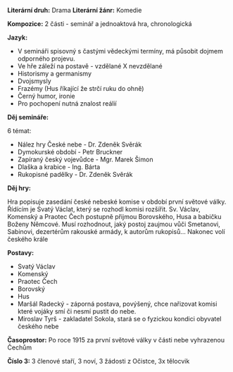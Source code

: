 **Literární druh:** Drama
**Literární žánr:** Komedie

**Kompozice:** 2 části - seminář a jednoaktová hra, chronologická

**Jazyk:** 
- V semináři spisovný s častými vědeckými termíny, má působit dojmem odporného projevu.
- Ve hře záleží na postavě - vzdělané X nevzdělané
- Historismy a germanismy
- Dvojsmysly
- Frazémy (Hus říkající že strčí ruku do ohně)
- Černý humor, ironie
- Pro pochopení nutná znalost reálií

**Děj semináře:** 

6 témat:
- Nález hry České nebe - Dr. Zdeněk Svěrák
- Dymokurské období - Petr Bruckner
- Zapíraný český vojevůdce - Mgr. Marek Šimon
- Dlaška a krabice - Ing. Bárta
- Rukopisné padělky - Dr. Zdeněk Svěrák

**Děj hry:** 

Hra popisuje zasedání české nebeské komise v období první světové války. Řídícím je Svatý Václat, který se rozhodl komisi rozšířit. Sv. Václav, Komenský a Praotec Čech postupně přijmou Borovského, Husa a babičku Boženy Němcové. Musí rozhodnout, jaký postoj zaujmou vůči Smetanovi, Sabinovi, dezertérům rakouské armády, k autorům rukopisů... Nakonec volí českého krále

**Postavy:**
- Svatý Václav
- Komenský
- Praotec Čech
- Borovský
- Hus
- Maršál Radecký - záporná postava, povýšený, chce nařizovat komisi které vojáky smí či nesmí pustit do nebe.
- Miroslav Tyrš - zakladatel Sokola, stará se o fyzickou kondici obyvatel českého nebe

**Časoprostor:** Po roce 1915 za první světové války v části nebe vyhrazenou Čechům

**Číslo 3:** 3 členové staří, 3 noví, 3 žádosti z Očistce, 3x tělocvik